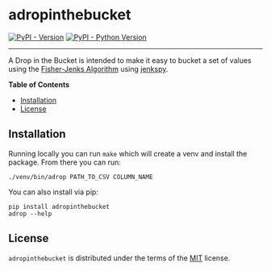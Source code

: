 # adropinthebucket

[![PyPI - Version](https://img.shields.io/pypi/v/adropinthebucket.svg)](https://pypi.org/project/adropinthebucket)
[![PyPI - Python Version](https://img.shields.io/pypi/pyversions/adropinthebucket.svg)](https://pypi.org/project/adropinthebucket)

-----

A Drop in the Bucket is intended to make it easy to bucket a set of values using the [Fisher-Jenks Algorithm](https://en.wikipedia.org/wiki/Jenks_natural_breaks_optimization) using [jenkspy](https://pypi.org/project/jenkspy/).

**Table of Contents**

- [Installation](#installation)
- [License](#license)

## Installation

Running locally you can run `make` which will create a venv and install the package. From there you can run:

```console
./venv/bin/adrop PATH_TO_CSV COLUMN_NAME
```

You can also install via pip:

```console
pip install adropinthebucket
adrop --help
```

## License

`adropinthebucket` is distributed under the terms of the [MIT](https://spdx.org/licenses/MIT.html) license.
